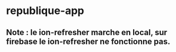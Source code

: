 # republique-app

## Note : le ion-refresher marche en local, sur firebase le ion-refresher ne fonctionne pas.

